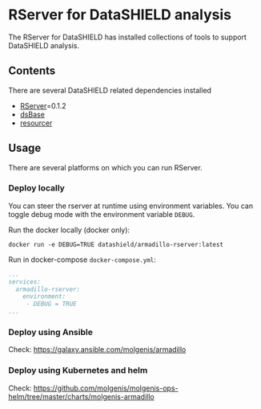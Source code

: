 # RServer for DataSHIELD analysis
The RServer for DataSHIELD has installed collections of tools to support DataSHIELD analysis.

## Contents
There are several DataSHIELD related dependencies installed
- [RServer](https://github.com/molgenis/Rserve/releases/tag/v0.1.2)=0.1.2
- [dsBase](https://github.com/datashield/dsBase)
- [resourcer](https://github.com/obiba/resourcer)

## Usage
There are several platforms on which you can run RServer.

### Deploy locally
You can steer the rserver at runtime using environment variables. You can toggle debug mode with the environment variable `DEBUG`.

Run the docker locally (docker only):

`docker run -e DEBUG=TRUE datashield/armadillo-rserver:latest`

Run in docker-compose `docker-compose.yml`:

```yaml
...
services:
  armadillo-rserver:
    environment: 
     - DEBUG = TRUE
...
```

### Deploy using Ansible

Check: https://galaxy.ansible.com/molgenis/armadillo

### Deploy using Kubernetes and helm

Check: https://github.com/molgenis/molgenis-ops-helm/tree/master/charts/molgenis-armadillo
